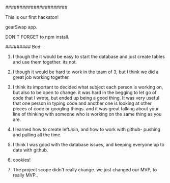 ######################

This is our first hackaton!

gearSwap app.

DON'T FORGET to npm install.



#########
Bud:
1. I though the it would be easy to start the database and just create tables and use them together. its not.

2. I though it would be hard to work in the team of 3, but I think we did a great job working together.

3. I think its important to decided what subject each person is working on, but also to be open to change.
it was hard in the begging to let go of code that I wrote, but ended up being a good thing.
It was very useful that one person in typing code and another one is looking at other pieces of code or googling things. and it was great talking about your line of thinking with someone who is working on the same thing as you are.

4. I learned how to create leftJoin, and how to work with github- pushing and pulling all the time.

5. I think I was good with the database issues, and keeping everyone up to date with github.

6. cookies!

7. The project scope didn't really change. we just changed our MVP, to really MVP..
